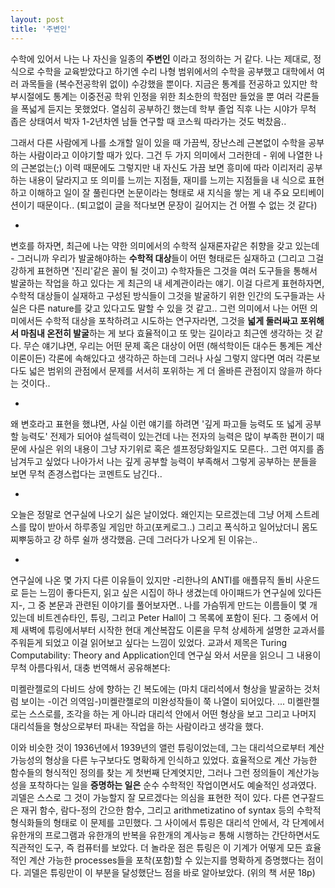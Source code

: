 ```yaml
---
layout: post
title: '주변인'
---
```


수학에 있어서 나는 나 자신을 일종의 **주변인** 이라고 정의하는 거 같다. 나는 제대로, 정식으로 수학을 교육받았다고 하기엔 수리 나형 범위에서의 수학을 공부했고 대학에서 여러 과목들을 (복수전공학위 없이) 수강했을 뿐이다. 지금은 통계를 전공하고 있지만 학부시절에도 통계는 이중전공 학위 인정을 위한 최소한의 학점만 들었을 뿐 여러 각론들을 폭넓게 듣지는 못했었다. 열심히 공부하긴 했는데 학부 졸업 직후 나는 시야가 무척 좁은 상태여서 박자 1-2년차엔 남들 연구할 때 코스웍 따라가는 것도 벅찼음..

그래서 다른 사람에게 나를 소개할 일이 있을 때 가끔씩, 장난스레 근본없이 수학을 공부하는 사람이라고 이야기할 때가 있다. 그건 두 가지 의미에서 그러한데 - 위에 나열한 나의 근본없는(;) 이력 때문에도 그렇지만 내 자신도 가끔 보면 흥미에 따라 이리저리 공부하는 내용이 달라지고 또 의미를 느끼는 지점들, 재미를 느끼는 지점들을 내 식으로 표현하고 이해하고 일이 잘 풀린다면 논문이라는 형태로 새 지식을 쌓는 게 내 주요 모티베이션이기 때문이다.. (퇴고없이 글을 적다보면 문장이 길어지는 건 어쩔 수 없는 것 같다)

-

변호를 하자면, 최근에 나는 약한 의미에서의 수학적 실재론자같은 취향을 갖고 있는데 - 그러니까 우리가 발굴해야하는 **수학적 대상**들이 어떤 형태로든 실재하고 (그리고 그걸 강하게 표현하면 '진리'같은 꼴이 될 것이고) 수학자들은 그것을 여러 도구들을 통해서 발굴하는 작업을 하고 있다는 게 최근의 내 세계관이라는 얘기. 이걸 다르게 표현하자면, 수학적 대상들이 실재하고 구성된 방식들이 그것을 발굴하기 위한 인간의 도구들과는 사실은 다른 nature를 갖고 있다고도 말할 수 있을 것 같고.. 그런 의미에서 나는 어떤 의미에서든 수학적 대상을 포착하려고 시도하는 연구자라면, 그것을 **넓게 둘러싸고 포위해서 마침내 온전히 발굴**하는 게 보다 효율적이고 또 맞는 길이라고 최근엔 생각하는 것 같다. 무슨 얘기냐면, 우리는 어떤 문제 혹은 대상이 어떤 (해석학이든 대수든 통계든 계산이론이든) 각론에 속해있다고 생각하곤 하는데 그러나 사실 그렇지 않다면 여러 각론보다도 넓은 범위의 관점에서 문제를 서서히 포위하는 게 더 올바른 관점이지 않을까 하다는 것이다..

-

왜 변호라고 표현을 했냐면, 사실 이런 얘기를 하려면 '깊게 파고들 능력도 또 넓게 공부할 능력도' 전제가 되어야 설득력이 있는건데 나는 전자의 능력은 많이 부족한 편이기 때문에 사실은 위의 내용이 그냥 자기위로 혹은 셀프정당화일지도 모른다.. 그런 여지를 좀 남겨두고 싶었다 나아가서 나는 깊게 공부할 능력이 부족해서 그렇게 공부하는 분들을 보면 무척 존경스럽다는 코멘트도 남긴다..

-

오늘은 정말로 연구실에 나오기 싫은 날이었다. 왜인지는 모르겠는데 그냥 어제 스트레스를 많이 받아서 하루종일 게임만 하고(포케로그..) 그리고 폭식하고 일어났더니 몸도 찌뿌둥하고 걍 하루 쉴까 생각했음. 근데 그러다가 나오게 된 이유는..

-

연구실에 나온 몇 가지 다른 이유들이 있지만 -리한나의 ANTI를 애플뮤직 돌비 사운드로 듣는 느낌이 좋다든지, 읽고 싶은 시집이 하나 생겼는데 아이패드가 연구실에 있다든지-, 그 중 본문과 관련된 이야기를 풀어보자면.. 
나를 가슴뛰게 만드는 이름들이 몇 개 있는데 비트겐슈타인, 튜링, 그리고 Peter Hall이 그 목록에 포함이 된다. 그 중에서 어제 새벽에 튜링에서부터 시작한 현대 계산복잡도 이론을 무척 상세하게 설명한 교과서를 주워듣게 되었고 이걸 읽어보고 싶다는 느낌이 있었다. 교과서 제목은 Turing Computability: Theory and Application인데 연구실 와서 서문을 읽으니 그 내용이 무척 아름다워서, 대충 번역해서 공유해본다:

미켈란젤로의 다비드 상에 향하는 긴 복도에는 (마치 대리석에서 형상을 발굴하는 것처럼 보이는 -이건 의역임-)미켈란젤로의 미완성작들이 쭉 나열이 되어있다. ...
미켈란젤로는 스스로를, 조각을 하는 게 아니라 대리석 안에서 어떤 형상을 보고 그리고 나머지 대리석들을 형상으로부터 파내는 작업을 하는 사람이라고 생각을 했다. 

이와 비슷한 것이 1936년에서 1939년의 앨런 튜링이었는데, 그는 대리석으로부터 계산가능성의 형상을 다른 누구보다도 명확하게 인식하고 있었다. 효율적으로 계산 가능한 함수들의 형식적인 정의를 찾는 게 첫번째 단계엿지만, 그러나 그런 정의들이 계산가능성을 포착하다는 일을 **증명하는 일은** 순수 수학적인 작업이면서도 예술적인 성과였다. 괴델은 스스로 그 것이 가능할지 잘 모르겠다는 의심을 표현한 적이 있다. 다른 연구잘드은 재귀 함수, 람다-정의 간으한 함수, 그리고 arithmetizatino of syntax 등의 수학적 형식화들의 형태로 이 문제를 고민했다. 그 사이에서 튜링은 대리석 안에서, 각 단계에서 유한개의 프로그램과 유한개의 반복을 유한개의 계사능ㄹ 통해 시행하는 간단하면서도 직관적인 도구, 즉 컴퓨터를 보았다. 더 놀라운 점은 튜링은 이 기계가 어떻게 모든 효율적인 계산 가능한 processes들을 포착(포함)할 수 있는지를 명확하게 증명했다는 점이다. 괴델은 튜링만이 이 부분을 달성했단느 점을 바로 알아보았다. (위의 책 서문 18p)




